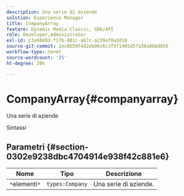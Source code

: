 ```yaml
---
description: Una serie di aziende
solution: Experience Manager
title: CompanyArray
feature: Dynamic Media Classic, SDK/API
role: Developer,Administrator
exl-id: c3a6849d-f17b-481c-a67c-a239af0a3d10
source-git-commit: 1ec8b59f442eb96c6c3f5f1405d57a38a86bd056
workflow-type: tm+mt
source-wordcount: '25'
ht-degree: 20%

---
```


# CompanyArray{#companyarray}

Una serie di aziende

Sintassi

## Parametri {#section-0302e9238dbc4704914e938f42c881e6}

| Nome | Tipo | Descrizione |
|---|---|---|
| `*`elementi`*` | `types:Company` | Una serie di aziende. |
